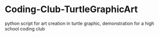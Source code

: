 # Coding-Club-TurtleGraphicArt
python script for art creation in turtle graphic, demonstration for a high school coding club
